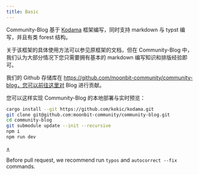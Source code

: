 ```yaml
---
title: Basic
---
```


Community-Blog 基于 [Kodama](https://github.com/kokic/kodama) 框架编写，同时支持 markdown 与 typst 编写，并且有类 forest 结构。

关于该框架的具体使用方法可以参见原框架的文档，但在 Community-Blog 中，我们认为大部分情况下您只需要拥有基本的 markdown 编写知识和排版经验即可。

我们的 Github 存储库在 https://github.com/moonbit-community/community-blog，您可以前往这里对 Blog 进行贡献。

您可以这样实现 Community-Blog 的本地部署与实时预览：

```bash
cargo install --git https://github.com/kokic/kodama.git
git clone git@github.com:moonbit-community/community-blog.git
cd community-blog
git submodule update --init --recursive
npm i
npm run dev
```


[+](/contribution/install-typo-checker.md#:embed)

Before pull request, we recommend  run  `typos` and `autocorrect --fix` commands.